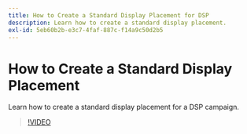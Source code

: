 ```yaml
---
title: How to Create a Standard Display Placement for DSP
description: Learn how to create a standard display placement.
exl-id: 5eb60b2b-e3c7-4faf-887c-f14a9c50d2b5
---
```

# How to Create a Standard Display Placement

Learn how to create a standard display placement for a DSP campaign.

>[!VIDEO](https://video.tv.adobe.com/v/340454)
